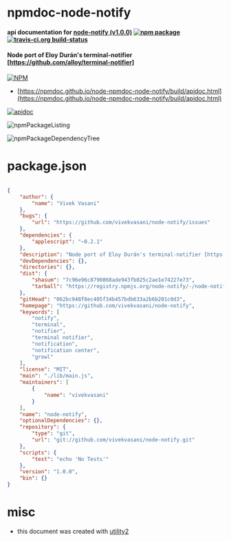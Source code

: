 # npmdoc-node-notify

#### api documentation for  [node-notify (v1.0.0)](https://github.com/vivekvasani/node-notify)  [![npm package](https://img.shields.io/npm/v/npmdoc-node-notify.svg?style=flat-square)](https://www.npmjs.org/package/npmdoc-node-notify) [![travis-ci.org build-status](https://api.travis-ci.org/npmdoc/node-npmdoc-node-notify.svg)](https://travis-ci.org/npmdoc/node-npmdoc-node-notify)

#### Node port of Eloy Durán's terminal-notifier [https://github.com/alloy/terminal-notifier]

[![NPM](https://nodei.co/npm/node-notify.png?downloads=true&downloadRank=true&stars=true)](https://www.npmjs.com/package/node-notify)

- [https://npmdoc.github.io/node-npmdoc-node-notify/build/apidoc.html](https://npmdoc.github.io/node-npmdoc-node-notify/build/apidoc.html)

[![apidoc](https://npmdoc.github.io/node-npmdoc-node-notify/build/screenCapture.buildCi.browser.%252Ftmp%252Fbuild%252Fapidoc.html.png)](https://npmdoc.github.io/node-npmdoc-node-notify/build/apidoc.html)

![npmPackageListing](https://npmdoc.github.io/node-npmdoc-node-notify/build/screenCapture.npmPackageListing.svg)

![npmPackageDependencyTree](https://npmdoc.github.io/node-npmdoc-node-notify/build/screenCapture.npmPackageDependencyTree.svg)



# package.json

```json

{
    "author": {
        "name": "Vivek Vasani"
    },
    "bugs": {
        "url": "https://github.com/vivekvasani/node-notify/issues"
    },
    "dependencies": {
        "applescript": "~0.2.1"
    },
    "description": "Node port of Eloy Durán's terminal-notifier [https://github.com/alloy/terminal-notifier]",
    "devDependencies": {},
    "directories": {},
    "dist": {
        "shasum": "7c96e96c8790868ade943fb025c2ae1e74227e73",
        "tarball": "https://registry.npmjs.org/node-notify/-/node-notify-1.0.0.tgz"
    },
    "gitHead": "062bc948f8ec405f34b457bdb633a2b6b201c0d3",
    "homepage": "https://github.com/vivekvasani/node-notify",
    "keywords": [
        "notify",
        "terminal",
        "notifier",
        "terminal notifier",
        "notification",
        "notification center",
        "growl"
    ],
    "license": "MIT",
    "main": "./lib/main.js",
    "maintainers": [
        {
            "name": "vivekvasani"
        }
    ],
    "name": "node-notify",
    "optionalDependencies": {},
    "repository": {
        "type": "git",
        "url": "git://github.com/vivekvasani/node-notify.git"
    },
    "scripts": {
        "test": "echo 'No Tests'"
    },
    "version": "1.0.0",
    "bin": {}
}
```



# misc
- this document was created with [utility2](https://github.com/kaizhu256/node-utility2)

